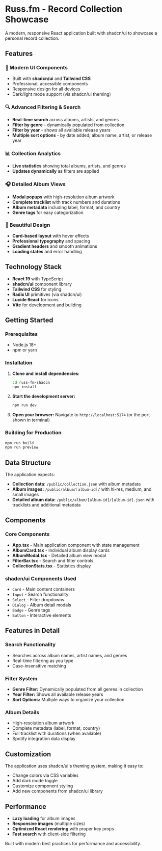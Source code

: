 # Russ.fm - Record Collection Showcase

A modern, responsive React application built with shadcn/ui to showcase a personal record collection.

## Features

### 🎵 Modern UI Components
- Built with **shadcn/ui** and **Tailwind CSS**
- Professional, accessible components
- Responsive design for all devices
- Dark/light mode support (via shadcn/ui theming)

### 🔍 Advanced Filtering & Search
- **Real-time search** across albums, artists, and genres
- **Filter by genre** - dynamically populated from collection
- **Filter by year** - shows all available release years
- **Multiple sort options** - by date added, album name, artist, or release year

### 📊 Collection Analytics
- **Live statistics** showing total albums, artists, and genres
- **Updates dynamically** as filters are applied

### 🎧 Detailed Album Views
- **Modal popups** with high-resolution album artwork
- **Complete tracklist** with track numbers and durations
- **Album metadata** including label, format, and country
- **Genre tags** for easy categorization

### 🎨 Beautiful Design
- **Card-based layout** with hover effects
- **Professional typography** and spacing
- **Gradient headers** and smooth animations
- **Loading states** and error handling

## Technology Stack

- **React 19** with TypeScript
- **shadcn/ui** component library
- **Tailwind CSS** for styling
- **Radix UI** primitives (via shadcn/ui)
- **Lucide React** for icons
- **Vite** for development and building

## Getting Started

### Prerequisites
- Node.js 18+ 
- npm or yarn

### Installation

1. **Clone and install dependencies:**
   ```bash
   cd russ-fm-shadcn
   npm install
   ```

2. **Start the development server:**
   ```bash
   npm run dev
   ```

3. **Open your browser:**
   Navigate to `http://localhost:5174` (or the port shown in terminal)

### Building for Production

```bash
npm run build
npm run preview
```

## Data Structure

The application expects:

- **Collection data:** `/public/collection.json` with album metadata
- **Album images:** `/public/album/[album-id]/` with hi-res, medium, and small images
- **Detailed album data:** `/public/album/[album-id]/[album-id].json` with tracklists and additional metadata

## Components

### Core Components
- **App.tsx** - Main application component with state management
- **AlbumCard.tsx** - Individual album display cards
- **AlbumModal.tsx** - Detailed album view modal
- **FilterBar.tsx** - Search and filter controls
- **CollectionStats.tsx** - Statistics display

### shadcn/ui Components Used
- `Card` - Main content containers
- `Input` - Search functionality
- `Select` - Filter dropdowns
- `Dialog` - Album detail modals
- `Badge` - Genre tags
- `Button` - Interactive elements

## Features in Detail

### Search Functionality
- Searches across album names, artist names, and genres
- Real-time filtering as you type
- Case-insensitive matching

### Filter System
- **Genre Filter:** Dynamically populated from all genres in collection
- **Year Filter:** Shows all available release years
- **Sort Options:** Multiple ways to organize your collection

### Album Details
- High-resolution album artwork
- Complete metadata (label, format, country)
- Full tracklist with durations (when available)
- Spotify integration data display

## Customization

The application uses shadcn/ui's theming system, making it easy to:
- Change colors via CSS variables
- Add dark mode toggle
- Customize component styling
- Add new components from shadcn/ui library

## Performance

- **Lazy loading** for album images
- **Responsive images** (multiple sizes)
- **Optimized React rendering** with proper key props
- **Fast search** with client-side filtering

Built with modern best practices for performance and accessibility.